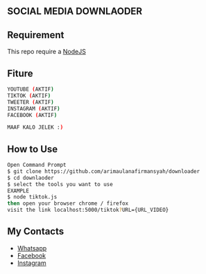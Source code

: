 ## SOCIAL MEDIA DOWNLAODER

## Requirement

This repo require a [NodeJS](https://nodejs.org/)


## Fiture
```sh
YOUTUBE (AKTIF)
TIKTOK (AKTIF)
TWEETER (AKTIF)
INSTAGRAM (AKTIF)
FACEBOOK (AKTIF)
```
```sh
MAAF KALO JELEK :)
```

## How to Use
```sh
Open Command Prompt
$ git clone https://github.com/arimaulanafirmansyah/downloader
$ cd downlaoder
$ select the tools you want to use
EXAMPLE
$ node tiktok.js
then open your browser chrome / firefox
visit the link localhost:5000/tiktok?URL={URL_VIDEO}
```
## My Contacts

- [Whatsapp](http://wa.me/6286167792618)
- [Facebook](https://www.facebook.com/ari.m.firmansyah.35/)
- [Instagram](https://www.instagram.com/arimaulanafrmnsyh_/)
